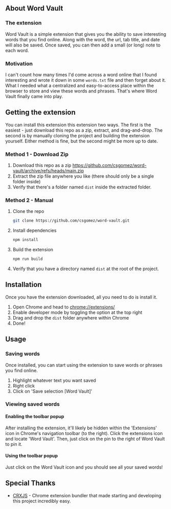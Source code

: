 <!-- GETTING STARTED -->

## About Word Vault

### The extension

Word Vault is a simple extension that gives you the ability to save interesting words that you find online. Along with the word, the url, tab title, and date will also be saved. Once saved, you can then add a small (or long) note to each word.

### Motivation

I can't count how many times I'd come across a word online that I found interesting and wrote it down in some `words.txt` file and then forget about it. What I needed what a centralized and easy-to-access place within the browser to store and view these words and phrases. That's where Word Vault finally came into play.

## Getting the extension

You can install this extension this extension two ways. The first is the easiest - just download this repo as a zip, extract, and drag-and-drop. The second is by manually cloning the project and building the extension yourself. Either method is fine, but the second might be more up to date.

### Method 1 - Download Zip

1. Download this repo as a zip https://github.com/csgomez/word-vault/archive/refs/heads/main.zip
2. Extract the zip file anywhere you like (there should only be a single folder inside)
3. Verify that there's a folder named `dist` inside the extracted folder.

### Method 2 - Manual

1. Clone the repo
   ```sh
   git clone https://github.com/csgomez/word-vault.git
   ```
2. Install dependencies
   ```sh
   npm install
   ```
3. Build the extension
   ```sh
   npm run build
   ```
4. Verify that you have a directory named `dist` at the root of the project.

## Installation

Once you have the extension downloaded, all you need to do is install it.

1. Open Chrome and head to [chrome://extensions/](chrome://extensions/)
2. Enable developer mode by toggling the option at the top right
3. Drag and drop the `dist` folder anywhere within Chrome
4. Done!

## Usage

### Saving words

Once installed, you can start using the extension to save words or phrases you find online.

1. Highlight whatever text you want saved
2. Right click
3. Click on 'Save selection [Word Vault]'

### Viewing saved words

#### Enabling the toolbar popup

After installing the extension, it'll likely be hidden within the 'Extensions' icon in Chrome's navigation toolbar (to the right). Click the extensions icon and locate 'Word Vault'. Then, just click on the pin to the right of Word Vault to pin it.

#### Using the toolbar popup

Just click on the Word Vault icon and you should see all your saved words!

## Special Thanks

- [CRXJS](https://github.com/crxjs/chrome-extension-tools) - Chrome extension bundler that made starting and developing this project incredibly easy.
